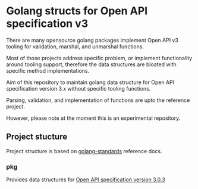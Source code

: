 # Golang structs for Open API specification v3

There are many opensource golang packages implement Open API v3 tooling for validation, marshal, and unmarshal functions.

Most of those projects address specific problem, or implement functionality around tooling support, therefore the data structures are bloated with specific method implementations.

Aim of this repository to maintain golang data structure for Open API specification version 3.x without specific tooling functions.

Parsing, validation, and implementation of functions are upto the reference project.

However, please note at the moment this is an experimental repository.

## Project stucture

Project structure is based on [golang-standards](https://github.com/golang-standards/project-layout) reference docs.

### pkg

Provides data structures for [Open API specification version 3.0.3](http://spec.openapis.org/oas/v3.0.3)